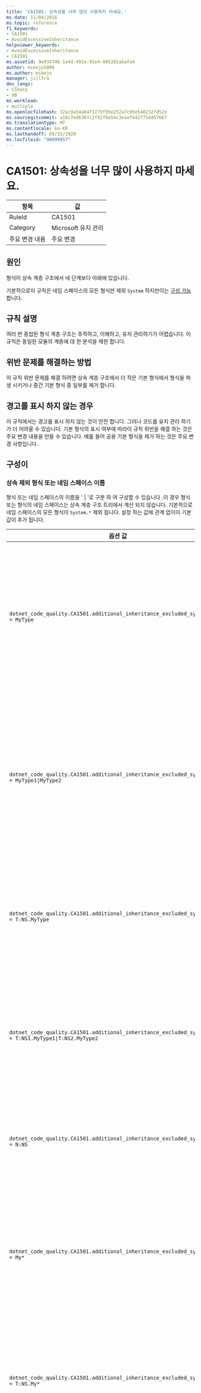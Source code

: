 ```yaml
---
title: 'CA1501: 상속성을 너무 많이 사용하지 마세요.'
ms.date: 11/04/2016
ms.topic: reference
f1_keywords:
- CA1501
- AvoidExcessiveInheritance
helpviewer_keywords:
- AvoidExcessiveInheritance
- CA1501
ms.assetid: 9e934746-1a4d-492a-91e4-085201abafa4
author: mikejo5000
ms.author: mikejo
manager: jillfra
dev_langs:
- CSharp
- VB
ms.workload:
- multiple
ms.openlocfilehash: 32ac9a54a04f1279f95e252a7c95e540232fd52e
ms.sourcegitcommit: a18c7e9b367c2f92f6e54c3eaef442775d457667
ms.translationtype: MT
ms.contentlocale: ko-KR
ms.lasthandoff: 09/15/2020
ms.locfileid: "90099857"
---
```

# <a name="ca1501-avoid-excessive-inheritance"></a>CA1501: 상속성을 너무 많이 사용하지 마세요.

|항목|값|
|-|-|
|RuleId|CA1501|
|Category|Microsoft 유지 관리|
|주요 변경 내용|주요 변경|

## <a name="cause"></a>원인

형식이 상속 계층 구조에서 네 단계보다 아래에 있습니다.

기본적으로이 규칙은 네임 스페이스의 모든 형식만 제외 `System` 하지만이는 [구성 가능](#configurability)합니다.

## <a name="rule-description"></a>규칙 설명

여러 번 중첩된 형식 계층 구조는 추적하고, 이해하고, 유지 관리하기가 어렵습니다. 이 규칙은 동일한 모듈의 계층에 대 한 분석을 제한 합니다.

## <a name="how-to-fix-violations"></a>위반 문제를 해결하는 방법

이 규칙 위반 문제를 해결 하려면 상속 계층 구조에서 더 작은 기본 형식에서 형식을 파생 시키거나 중간 기본 형식 중 일부를 제거 합니다.

## <a name="when-to-suppress-warnings"></a>경고를 표시 하지 않는 경우

이 규칙에서는 경고를 표시 하지 않는 것이 안전 합니다. 그러나 코드를 유지 관리 하기가 더 어려울 수 있습니다. 기본 형식의 표시 여부에 따라이 규칙 위반을 해결 하는 것은 주요 변경 내용을 만들 수 있습니다. 예를 들어 공용 기본 형식을 제거 하는 것은 주요 변경 사항입니다.

## <a name="configurability"></a>구성이

### <a name="inheritance-excluded-type-or-namespace-names"></a>상속 제외 형식 또는 네임 스페이스 이름

형식 또는 네임 스페이스의 이름을 ' | '로 구분 하 여 구성할 수 있습니다 .이 경우 형식 또는 형식의 네임 스페이스는 상속 계층 구조 트리에서 계산 되지 않습니다. 기본적으로 네임 스페이스의 모든 형식이 `System.*` 제외 됩니다. 설정 하는 값에 관계 없이이 기본값이 추가 됩니다.

| 옵션 값 | 요약 |
| --- | --- |
|`dotnet_code_quality.CA1501.additional_inheritance_excluded_symbol_names = MyType` | ' MyType ' 이라는 모든 형식과 일치 하거나 네임 스페이스를 포함 하는 네임 스페이스에 ' MyType ' 및 ' System ' 네임 스페이스의 모든 형식이 포함 됩니다. |
|`dotnet_code_quality.CA1501.additional_inheritance_excluded_symbol_names = MyType1\|MyType2` | ' MyType1 ' 또는 ' MyType2 ' 형식으로 명명 된 모든 형식 또는 ' MyType1 ', ' MyType2 ' 및 ' System ' 네임 스페이스의 모든 형식이 포함 된 네임 스페이스를 찾습니다. |
|`dotnet_code_quality.CA1501.additional_inheritance_excluded_symbol_names = T:NS.MyType` | ' NS ' 네임 스페이스의 ' MyType ' 특정 형식 및 ' System ' 네임 스페이스의 모든 형식에 대응 합니다. |
|`dotnet_code_quality.CA1501.additional_inheritance_excluded_symbol_names = T:NS1.MyType1\|T:NS2.MyType2` | 특정 형식 ' MyType1 ' 및 ' MyType2 '를 해당 하는 정규화 된 이름과 ' System ' 네임 스페이스의 모든 형식과 일치 시킵니다. |
|`dotnet_code_quality.CA1501.additional_inheritance_excluded_symbol_names = N:NS` | ' NS ' 네임 스페이스의 모든 형식과 ' System ' 네임 스페이스의 모든 형식을 찾습니다. |
|`dotnet_code_quality.CA1501.additional_inheritance_excluded_symbol_names = My*` | 이름이 ' My '로 시작 하거나 네임 스페이스 파트가 ' My '로 시작 하 고 ' System ' 네임 스페이스의 모든 형식으로 시작 하는 모든 형식을 찾습니다. |
|`dotnet_code_quality.CA1501.additional_inheritance_excluded_symbol_names = T:NS.My*` | ' NS ' 네임 스페이스에서 이름이 ' My '로 시작 하는 모든 형식과 ' System ' 네임 스페이스의 모든 형식을 찾습니다. |
|`dotnet_code_quality.CA1501.additional_inheritance_excluded_symbol_names = N:My*` | 포함 하는 네임 스페이스가 ' My ' 및 ' System ' 네임 스페이스의 모든 형식으로 시작 하는 모든 형식을 찾습니다. |

## <a name="example"></a>예제

다음 예제에서는 규칙을 위반 하는 형식을 보여 줍니다.

[!code-csharp[FxCop.Maintainability.ExcessiveInheritance#1](../code-quality/codesnippet/CSharp/ca1501-avoid-excessive-inheritance_1.cs)]
[!code-vb[FxCop.Maintainability.ExcessiveInheritance#1](../code-quality/codesnippet/VisualBasic/ca1501-avoid-excessive-inheritance_1.vb)]
